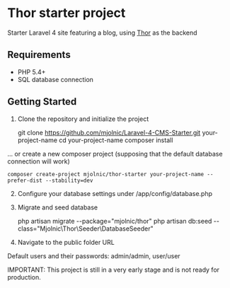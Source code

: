 Thor starter project
=======

Starter Laravel 4 site featuring a blog, using [Thor](https://github.com/mjolnic/Laravel-4-CMS) as the backend

## Requirements
* PHP 5.4+
* SQL database connection

## Getting Started

1) Clone the repository and initialize the project


    git clone https://github.com/mjolnic/Laravel-4-CMS-Starter.git your-project-name
    cd your-project-name
    composer install

... or create a new composer project (supposing that the default database connection will work)

    composer create-project mjolnic/thor-starter your-project-name --prefer-dist --stability=dev

2) Configure your database settings under /app/config/database.php

3) Migrate and seed database

    php artisan migrate --package="mjolnic/thor"
    php artisan db:seed --class="Mjolnic\Thor\Seeder\DatabaseSeeder"

4) Navigate to the public folder URL


Default users and their passwords: admin/admin, user/user


IMPORTANT: This project is still in a very early stage and is not ready for production.
